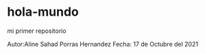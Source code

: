 # hola-mundo
mi primer repositorio

Autor:Aline Sahad Porras Hernandez 
Fecha: 17 de Octubre del 2021
